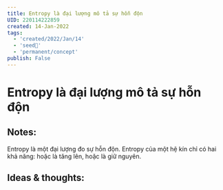 ```yaml
---
title: Entropy là đại lượng mô tả sự hỗn độn
UID: 220114222859
created: 14-Jan-2022
tags:
  - 'created/2022/Jan/14'
  - 'seed🥜'
  - 'permanent/concept'
publish: False
---
```

# Entropy là đại lượng mô tả sự hỗn độn

## Notes:
Entropy là một đại lượng đo sự hỗn độn. Entropy của một hệ kín chỉ có hai khả năng: hoặc là tăng lên, hoặc là giữ nguyên. 

## Ideas & thoughts:


